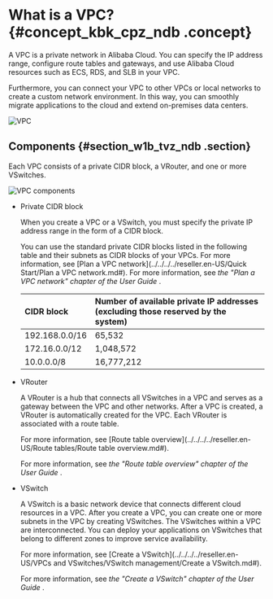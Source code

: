 # What is a VPC? {#concept_kbk_cpz_ndb .concept}

A VPC is a private network in Alibaba Cloud. You can specify the IP address range, configure route tables and gateways, and use Alibaba Cloud resources such as ECS, RDS, and SLB in your VPC.

  

Furthermore, you can connect your VPC to other VPCs or local networks to create a custom network environment. In this way, you can smoothly migrate applications to the cloud and extend on-premises data centers.

![VPC](http://static-aliyun-doc.oss-cn-hangzhou.aliyuncs.com/assets/img/2427/1567942706805_en-US.png)

## Components {#section_w1b_tvz_ndb .section}

Each VPC consists of a private CIDR block, a VRouter, and one or more VSwitches.

![VPC components](http://static-aliyun-doc.oss-cn-hangzhou.aliyuncs.com/assets/img/2427/15679427072749_en-US.png)

-   Private CIDR block

    When you create a VPC or a VSwitch, you must specify the private IP address range in the form of a CIDR block.

    You can use the standard private CIDR blocks listed in the following table and their subnets as CIDR blocks of your VPCs. For more information, see [Plan a VPC network](../../../../reseller.en-US/Quick Start/Plan a VPC network.md#). For more information, see *the "Plan a VPC network" chapter of the User Guide* .

    |CIDR block|Number of available private IP addresses \(excluding those reserved by the system\)|
    |:---------|:----------------------------------------------------------------------------------|
    |192.168.0.0/16|65,532|
    |172.16.0.0/12|1,048,572|
    |10.0.0.0/8|16,777,212|

-   VRouter

    A VRouter is a hub that connects all VSwitches in a VPC and serves as a gateway between the VPC and other networks. After a VPC is created, a VRouter is automatically created for the VPC. Each VRouter is associated with a route table.

    For more information, see [Route table overview](../../../../reseller.en-US/Route tables/Route table overview.md#).

    For more information, see *the "Route table overview" chapter of the User Guide* .

-   VSwitch

    A VSwitch is a basic network device that connects different cloud resources in a VPC. After you create a VPC, you can create one or more subnets in the VPC by creating VSwitches. The VSwitches within a VPC are interconnected. You can deploy your applications on VSwitches that belong to different zones to improve service availability.

    For more information, see [Create a VSwitch](../../../../reseller.en-US/VPCs and VSwitches/VSwitch management/Create a VSwitch.md#).

    For more information, see *the "Create a VSwitch" chapter of the User Guide* .


